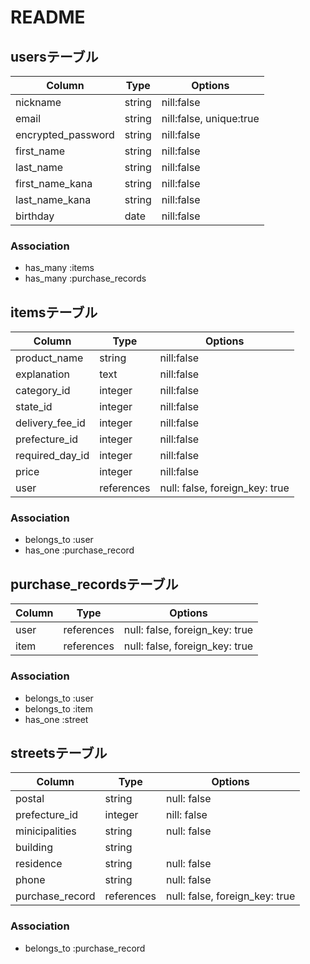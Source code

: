 # README

## usersテーブル

| Column             | Type       | Options                  |
| ------------------ | ---------- | ------------------------ |
| nickname           | string     | nill:false               |
| email              | string     | nill:false,  unique:true | 
| encrypted_password | string     | nill:false               |
| first_name         | string     | nill:false               |
| last_name          | string     | nill:false               |
| first_name_kana    | string     | nill:false               |
| last_name_kana     | string     | nill:false               |
| birthday           | date       | nill:false               |

### Association
- has_many :items
- has_many :purchase_records


## itemsテーブル

| Column             | Type       | Options                        |
| ------------------ | ---------- | ------------------------------ |
| product_name       | string     | nill:false                     |
| explanation        | text       | nill:false                     |
| category_id        | integer    | nill:false                     |
| state_id           | integer    | nill:false                     |
| delivery_fee_id    | integer    | nill:false                     |
| prefecture_id      | integer    | nill:false                     |
| required_day_id    | integer    | nill:false                     |
| price              | integer    | nill:false                     |
| user               | references | null: false, foreign_key: true |

### Association
- belongs_to :user
- has_one    :purchase_record


## purchase_recordsテーブル

| Column | Type       | Options                        |
| ------ | ---------- | ------------------------------ |
| user   | references | null: false, foreign_key: true |
| item   | references | null: false, foreign_key: true |

### Association
- belongs_to :user
- belongs_to :item
- has_one    :street


## streetsテーブル

| Column          | Type       | Options                        |
| --------------- | ---------- | ------------------------------ |
| postal          | string     | null: false                    |
| prefecture_id   | integer    | nill: false                    |
| minicipalities  | string     | null: false                    |
| building        | string     |                                |
| residence       | string     | null: false                    |
| phone           | string     | null: false                    |
| purchase_record | references | null: false, foreign_key: true |

### Association
- belongs_to :purchase_record
